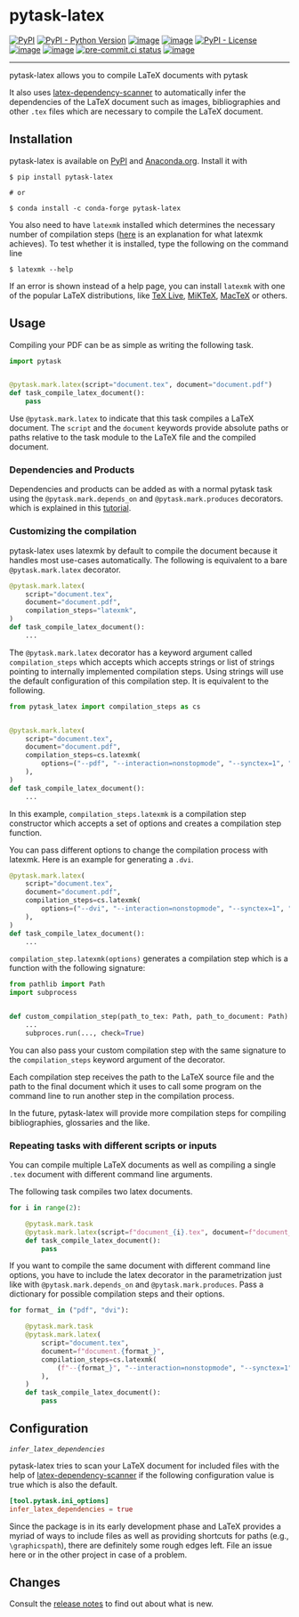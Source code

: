 # pytask-latex

[![PyPI](https://img.shields.io/pypi/v/pytask-latex?color=blue)](https://pypi.org/project/pytask-latex)
[![PyPI - Python Version](https://img.shields.io/pypi/pyversions/pytask-latex)](https://pypi.org/project/pytask-latex)
[![image](https://img.shields.io/conda/vn/conda-forge/pytask-latex.svg)](https://anaconda.org/conda-forge/pytask-latex)
[![image](https://img.shields.io/conda/pn/conda-forge/pytask-latex.svg)](https://anaconda.org/conda-forge/pytask-latex)
[![PyPI - License](https://img.shields.io/pypi/l/pytask-latex)](https://pypi.org/project/pytask-latex)
[![image](https://img.shields.io/github/workflow/status/pytask-dev/pytask-latex/main/main)](https://github.com/pytask-dev/pytask-latex/actions?query=branch%3Amain)
[![image](https://codecov.io/gh/pytask-dev/pytask-latex/branch/main/graph/badge.svg)](https://codecov.io/gh/pytask-dev/pytask-latex)
[![pre-commit.ci status](https://results.pre-commit.ci/badge/github/pytask-dev/pytask-latex/main.svg)](https://results.pre-commit.ci/latest/github/pytask-dev/pytask-latex/main)
[![image](https://img.shields.io/badge/code%20style-black-000000.svg)](https://github.com/psf/black)

______________________________________________________________________

pytask-latex allows you to compile LaTeX documents with pytask

It also uses
[latex-dependency-scanner](https://github.com/pytask-dev/latex-dependency-scanner) to
automatically infer the dependencies of the LaTeX document such as images,
bibliographies and other `.tex` files which are necessary to compile the LaTeX document.

## Installation

pytask-latex is available on [PyPI](https://pypi.org/project/pytask-latex) and
[Anaconda.org](https://anaconda.org/conda-forge/pytask-latex). Install it with

```console
$ pip install pytask-latex

# or

$ conda install -c conda-forge pytask-latex
```

You also need to have `latexmk` installed which determines the necessary number of
compilation steps ([here](https://tex.stackexchange.com/a/249243/194826) is an
explanation for what latexmk achieves). To test whether it is installed, type the
following on the command line

```console
$ latexmk --help
```

If an error is shown instead of a help page, you can install `latexmk` with one of the
popular LaTeX distributions, like [TeX Live](https://www.tug.org/texlive/),
[MiKTeX](https://miktex.org/), [MacTeX](http://www.tug.org/mactex/) or others.

## Usage

Compiling your PDF can be as simple as writing the following task.

```python
import pytask


@pytask.mark.latex(script="document.tex", document="document.pdf")
def task_compile_latex_document():
    pass
```

Use `@pytask.mark.latex` to indicate that this task compiles a LaTeX document. The
`script` and the `document` keywords provide absolute paths or paths relative to the
task module to the LaTeX file and the compiled document.

### Dependencies and Products

Dependencies and products can be added as with a normal pytask task using the
`@pytask.mark.depends_on` and `@pytask.mark.produces` decorators. which is explained in
this
[tutorial](https://pytask-dev.readthedocs.io/en/stable/tutorials/defining_dependencies_products.html).

### Customizing the compilation

pytask-latex uses latexmk by default to compile the document because it handles most
use-cases automatically. The following is equivalent to a bare `@pytask.mark.latex`
decorator.

```python
@pytask.mark.latex(
    script="document.tex",
    document="document.pdf",
    compilation_steps="latexmk",
)
def task_compile_latex_document():
    ...
```

The `@pytask.mark.latex` decorator has a keyword argument called `compilation_steps`
which accepts which accepts strings or list of strings pointing to internally
implemented compilation steps. Using strings will use the default configuration of this
compilation step. It is equivalent to the following.

```python
from pytask_latex import compilation_steps as cs


@pytask.mark.latex(
    script="document.tex",
    document="document.pdf",
    compilation_steps=cs.latexmk(
        options=("--pdf", "--interaction=nonstopmode", "--synctex=1", "--cd")
    ),
)
def task_compile_latex_document():
    ...
```

In this example, `compilation_steps.latexmk` is a compilation step constructor which
accepts a set of options and creates a compilation step function.

You can pass different options to change the compilation process with latexmk. Here is
an example for generating a `.dvi`.

```python
@pytask.mark.latex(
    script="document.tex",
    document="document.pdf",
    compilation_steps=cs.latexmk(
        options=("--dvi", "--interaction=nonstopmode", "--synctex=1", "--cd")
    ),
)
def task_compile_latex_document():
    ...
```

`compilation_step.latexmk(options)` generates a compilation step which is a function
with the following signature:

```python
from pathlib import Path
import subprocess


def custom_compilation_step(path_to_tex: Path, path_to_document: Path) -> None:
    ...
    subproces.run(..., check=True)
```

You can also pass your custom compilation step with the same signature to the
`compilation_steps` keyword argument of the decorator.

Each compilation step receives the path to the LaTeX source file and the path to the
final document which it uses to call some program on the command line to run another
step in the compilation process.

In the future, pytask-latex will provide more compilation steps for compiling
bibliographies, glossaries and the like.

### Repeating tasks with different scripts or inputs

You can compile multiple LaTeX documents as well as compiling a single `.tex` document
with different command line arguments.

The following task compiles two latex documents.

```python
for i in range(2):

    @pytask.mark.task
    @pytask.mark.latex(script=f"document_{i}.tex", document=f"document_{i}.pdf")
    def task_compile_latex_document():
        pass
```

If you want to compile the same document with different command line options, you have
to include the latex decorator in the parametrization just like with
`@pytask.mark.depends_on` and `@pytask.mark.produces`. Pass a dictionary for possible
compilation steps and their options.

```python
for format_ in ("pdf", "dvi"):

    @pytask.mark.task
    @pytask.mark.latex(
        script="document.tex",
        document=f"document.{format_}",
        compilation_steps=cs.latexmk(
            (f"--{format_}", "--interaction=nonstopmode", "--synctex=1", "--cd")
        ),
    )
    def task_compile_latex_document():
        pass
```

## Configuration

*`infer_latex_dependencies`*

pytask-latex tries to scan your LaTeX document for included files with the help of
[latex-dependency-scanner](https://github.com/pytask-dev/latex-dependency-scanner) if
the following configuration value is true which is also the default.

```toml
[tool.pytask.ini_options]
infer_latex_dependencies = true
```

Since the package is in its early development phase and LaTeX provides a myriad of ways
to include files as well as providing shortcuts for paths (e.g., `\graphicspath`), there
are definitely some rough edges left. File an issue here or in the other project in case
of a problem.

## Changes

Consult the [release notes](CHANGES.md) to find out about what is new.
